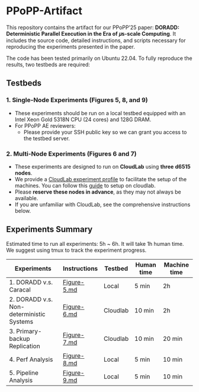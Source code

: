 # PPoPP-Artifact

This repository contains the artifact for our PPoPP’25 paper: **DORADD: Deterministic Parallel Execution in the Era of 𝜇s-scale Computing**. It includes the source code, detailed instructions, and scripts necessary for reproducing the experiments presented in the paper.

The code has been tested primarily on Ubuntu 22.04. To fully reproduce the results, two testbeds are required:

## Testbeds

### 1. **Single-Node Experiments (Figures 5, 8, and 9)**

- These experiments should be run on a local testbed equipped with an Intel Xeon Gold 5318N CPU (24 cores) and 128G DRAM.
- For PPoPP AE reviewers:
    - Please provide your SSH public key so we can grant you access to the testbed server.

### 2. **Multi-Node Experiments (Figures 6 and 7)**

- These experiments are designed to run on **CloudLab** using **three** **d6515 nodes**.
- We provide a [CloudLab experiment profile](https://github.com/doradd-rt/doradd-cloudlab-profile) to facilitate the setup of the machines. You can follow this [guide](https://github.com/doradd-rt/ppopp-artifact/blob/main/doradd-cloudlab-instructions.pdf) to setup on cloudlab.
- Please **reserve these nodes in advance**, as they may not always be available.
- If you are unfamiliar with CloudLab, see the comprehensive instructions below.

## Experiments Summary

Estimated time to run all experiments: 5h ~ 6h. It will take 1h human time. We suggest using tmux to track the experiment progress.


| **Experiments** | **Instructions** | **Testbed** | **Human time** | **Machine time** |
| --- | --- | --- | --- | --- |
| 1. DORADD v.s. Caracal | [Figure-5.md](https://github.com/doradd-rt/ppopp-artifact/blob/main/Figure-5.md) | Local | 5 min | 2h |
| 2. DORADD v.s. Non-deterministic Systems | [Figure-6.md](https://github.com/doradd-rt/ppopp-artifact/blob/main/Figure-6.md) | Cloudlab | 10 min | 2h |
| 3. Primary-backup Replication | [Figure-7.md](https://github.com/doradd-rt/ppopp-artifact/blob/main/Figure-7.md) | Cloudlab | 10 min | 20 min |
| 4. Perf Analysis | [Figure-8.md](https://github.com/doradd-rt/ppopp-artifact/blob/main/Figure-8.md) | Local | 5 min | 10 min |
| 5. Pipeline Analysis | [Figure-9.md](https://github.com/doradd-rt/ppopp-artifact/blob/main/Figure-9.md) | Local | 5 min | 10 min |

